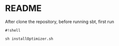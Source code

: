 # README #

After clone the repository, before running sbt, first run 

```
#!shell

sh installOptimizer.sh 
```
